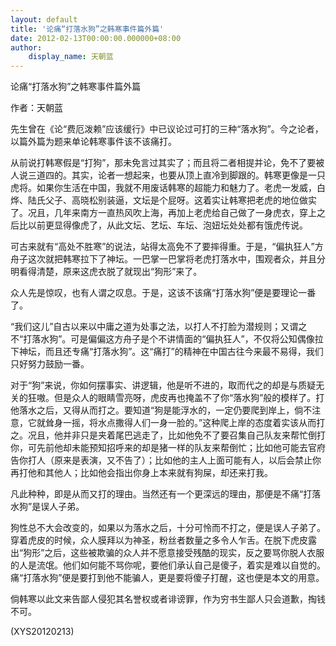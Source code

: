 ```yaml
---
layout: default
title: '论痛“打落水狗”之韩寒事件篇外篇'
date: 2012-02-13T00:00:00.000000+08:00
author:
    display_name: 天朝蓝
---
```


论痛“打落水狗”之韩寒事件篇外篇

作者：天朝蓝

先生曾在《论“费厄泼赖”应该缓行》中已议论过可打的三种“落水狗”。今之论者，以篇外篇为题来单论韩寒事件该不该痛打。

从前说打韩寒假是“打狗”，那未免言过其实了；而且将二者相提并论，免不了要被人说三道四的。其实，论者一想起来，也要从顶上直冷到脚跟的。韩寒更像是一只虎将。如果你生活在中国，我就不用废话韩寒的超能力和魅力了。老虎一发威，白烨、陆氏父子、高晓松别装逼，文坛是个屁呀。这着实让韩寒把老虎的地位做实了。况且，几年来南方一直热风吹上海，再加上老虎给自己做了一身虎衣，穿上之后比以前更显得像虎了，从此文坛、艺坛、车坛、泡妞坛处处都有饿虎传说。

可古来就有“高处不胜寒”的说法，站得太高免不了要摔得重。于是，“偏执狂人”方舟子这次就把韩寒拉下了神坛。一巴掌一巴掌将老虎打落水中，围观者众，并且分明看得清楚，原来这虎衣脱了就现出“狗形”来了。

众人先是惊叹，也有人谓之叹息。于是，这该不该痛“打落水狗”便是要理论一番了。

“我们这儿”自古以来以中庸之道为处事之法，以打人不打脸为潜规则；又谓之不“打落水狗”。可是偏偏这方舟子是个不讲情面的“偏执狂人”，不仅将公知偶像拉下神坛，而且还专痛“打落水狗”。这“痛打”的精神在中国古往今来最不易得，我们只好努力鼓励一番。

对于“狗”来说，你如何摆事实、讲逻辑，他是听不进的，取而代之的却是与质疑无关的狂嗷。但是众人的眼睛雪亮呀，虎皮再也掩盖不了你“落水狗”般的模样了。打他落水之后，又得从而打之。要知道“狗是能浮水的，一定仍要爬到岸上，倘不注意，它就耸身一摇，将水点撒得人们一身一脸的。”这种爬上岸的态度着实该从而打之。况且，他并非只是夹着尾巴逃走了，比如他免不了要召集自己队友来帮忙倒打你，可先前他却未能预知招呼来的却是猪一样的队友来帮倒忙；比如他可能去官府告你打人（原来是表演，又不告了）；比如他的主人上面可能有人，以后会禁止你再打他和其他人；比如他会指出你身上本来就有狗屎，却还来打我。

凡此种种，即是从而又打的理由。当然还有一个更深远的理由，那便是不痛“打落水狗”是误人子弟。

狗性总不大会改变的，如果以为落水之后，十分可怜而不打之，便是误人子弟了。穿着虎皮的时候，众人膜拜以为神圣，粉丝者数量之多令人乍舌。在脱下虎皮露出“狗形”之后，这些被欺骗的众人并不愿意接受残酷的现实，反之要骂你脱人衣服的人是流氓。他们如何能不骂你呢，要他们承认自己是傻子，着实是难以自觉的。痛“打落水狗”便是要打到他不能骗人，更是要将傻子打醒，这也便是本文的用意。

倘韩寒以此文来告鄙人侵犯其名誉权或者诽谤罪，作为穷书生鄙人只会道歉，掏钱不可。

(XYS20120213)

